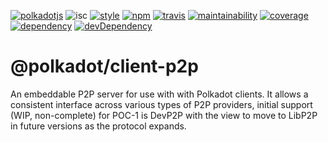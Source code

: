 [![polkadotjs](https://img.shields.io/badge/polkadot-js-orange.svg?style=flat-square)](https://polkadot.js.org)
![isc](https://img.shields.io/badge/license-ISC-lightgrey.svg?style=flat-square)
[![style](https://img.shields.io/badge/code%20style-semistandard-lightgrey.svg?style=flat-square)](https://github.com/Flet/semistandard)
[![npm](https://img.shields.io/npm/v/@polkadot/client-p2p.svg?style=flat-square)](https://www.npmjs.com/package/@polkadot/client-p2p)
[![travis](https://img.shields.io/travis/polkadot-js/client.svg?style=flat-square)](https://travis-ci.org/polkadot-js/client)
[![maintainability](https://img.shields.io/codeclimate/maintainability/polkadot-js/client.svg?style=flat-square)](https://codeclimate.com/github/polkadot-js/client/maintainability)
[![coverage](https://img.shields.io/coveralls/polkadot-js/client.svg?style=flat-square)](https://coveralls.io/github/polkadot-js/client?branch=master)
[![dependency](https://david-dm.org/polkadot-js/client.svg?style=flat-square&path=packages/client-p2p)](https://david-dm.org/polkadot-js/client?path=packages/client-p2p)
[![devDependency](https://david-dm.org/polkadot-js/client/dev-status.svg?style=flat-square&path=packages/client-p2p)](https://david-dm.org/polkadot-js/client?path=packages/client-p2p#info=devDependencies)

# @polkadot/client-p2p

An embeddable P2P server for use with with Polkadot clients. It allows a consistent interface across various types of P2P providers, initial support (WIP, non-complete) for POC-1 is DevP2P with the view to move to LibP2P in future versions as the protocol expands.
